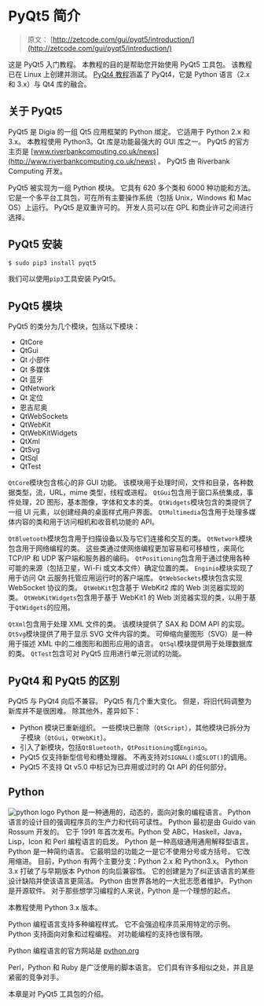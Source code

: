 # PyQt5 简介

> 原文： [http://zetcode.com/gui/pyqt5/introduction/](http://zetcode.com/gui/pyqt5/introduction/)

这是 PyQt5 入门教程。 本教程的目的是帮助您开始使用 PyQt5 工具包。 该教程已在 Linux 上创建并测试。 [PyQt4 教程](http://zetcode.com/gui/pyqt4/)涵盖了 PyQt4，它是 Python 语言（2.x 和 3.x）与 Qt4 库的融合。

## 关于 PyQt5

PyQt5 是 Digia 的一组 Qt5 应用框架的 Python 绑定。 它适用于 Python 2.x 和 3.x。 本教程使用 Python3。Qt 库是功能最强大的 GUI 库之一。 PyQt5 的官方主页是 [www.riverbankcomputing.co.uk/news](http://www.riverbankcomputing.co.uk/news) 。 PyQt5 由 Riverbank Computing 开发。

PyQt5 被实现为一组 Python 模块。 它具有 620 多个类和 6000 种功能和方法。 它是一个多平台工具包，可在所有主要操作系统（包括 Unix，Windows 和 Mac OS）上运行。 PyQt5 是双重许可的。 开发人员可以在 GPL 和商业许可之间进行选择。

## PyQt5 安装

```py
$ sudo pip3 install pyqt5

```

我们可以使用`pip3`工具安装 PyQt5。

## PyQt5 模块

PyQt5 的类分为几个模块，包括以下模块：

*   QtCore
*   QtGui
*   Qt 小部件
*   Qt 多媒体
*   Qt 蓝牙
*   QtNetwork
*   Qt 定位
*   恩吉尼奥
*   QtWebSockets
*   QtWebKit
*   QtWebKitWidgets
*   QtXml
*   QtSvg
*   QtSql
*   QtTest

`QtCore`模块包含核心的非 GUI 功能。 该模块用于处理时间，文件和目录，各种数据类型，流，URL，mime 类型，线程或进程。 `QtGui`包含用于窗口系统集成，事件处理，2D 图形，基本图像，字体和文本的类。 `QtWidgets`模块包含的类提供了一组 UI 元素，以创建经典的桌面样式用户界面。 `QtMultimedia`包含用于处理多媒体内容的类和用于访问相机和收音机功能的 API。

`QtBluetooth`模块包含用于扫描设备以及与它们连接和交互的类。 `QtNetwork`模块包含用于网络编程的类。 这些类通过使网络编程更加容易和可移植性，来简化 TCP/IP 和 UDP 客户端和服务器的编码。 `QtPositioning`包含用于通过使用各种可能的来源（包括卫星，Wi-Fi 或文本文件）确定位置的类。 `Enginio`模块实现了用于访问 Qt 云服务托管应用运行时的客户端库。 `QtWebSockets`模块包含实现 WebSocket 协议的类。 `QtWebKit`包含基于 WebKit2 库的 Web 浏览器实现的类。 `QtWebKitWidgets`包含用于基于 WebKit1 的 Web 浏览器实现的类，以用于基于`QtWidgets`的应用。

`QtXml`包含用于处理 XML 文件的类。 该模块提供了 SAX 和 DOM API 的实现。 `QtSvg`模块提供了用于显示 SVG 文件内容的类。 可伸缩向量图形（SVG）是一种用于描述 XML 中的二维图形和图形应用的语言。 `QtSql`模块提供用于处理数据库的类。 `QtTest`包含可对 PyQt5 应用进行单元测试的功能。

## PyQt4 和 PyQt5 的区别

PyQt5 与 PyQt4 向后不兼容。 PyQt5 有几个重大变化。 但是，将旧代码调整为新库并不是很困难。 除其他外，差异如下：

*   Python 模块已重新组织。 一些模块已删除（`QtScript`），其他模块已拆分为子模块（`QtGui`，`QtWebKit`）。
*   引入了新模块，包括`QtBluetooth`，`QtPositioning`或`Enginio`。
*   PyQt5 仅支持新型信号和槽处理器。 不再支持对`SIGNAL()`或`SLOT()`的调用。
*   PyQt5 不支持 Qt v5.0 中标记为已弃用或过时的 Qt API 的任何部分。

## Python

![python logo](img/bcc161b3a545fd24eb44bc8a4bb5d41d.jpg) Python 是一种通用的，动态的，面向对象的编程语言。 Python 语言的设计目的强调程序员的生产力和代码可读性。 Python 最初是由 Guido van Rossum 开发的。 它于 1991 年首次发布。Python 受 ABC，Haskell，Java，Lisp，Icon 和 Perl 编程语言的启发。 Python 是一种高级通用通用解释型语言。 Python 是一种简约语言。 它最明显的功能之一是它不使用分号或方括号。 它改用缩进。 目前，Python 有两个主要分支：Python 2.x 和 Python3.x。 Python 3.x 打破了与早期版本 Python 的向后兼容性。 它的创建是为了纠正该语言的某些设计缺陷并使该语言更简洁。 Python 由世界各地的一大批志愿者维护。 Python 是开源软件。 对于那些想学习编程的人来说，Python 是一个理想的起点。

本教程使用 Python 3.x 版本。

Python 编程语言支持多种编程样式。 它不会强迫程序员采用特定的示例。 Python 支持面向对象和过程编程。 对功能编程的支持也很有限。

Python 编程语言的官方网站是 [python.org](http://python.org)

Perl，Python 和 Ruby 是广泛使用的脚本语言。 它们具有许多相似之处，并且是紧密的竞争对手。

本章是对 PyQt5 工具包的介绍。